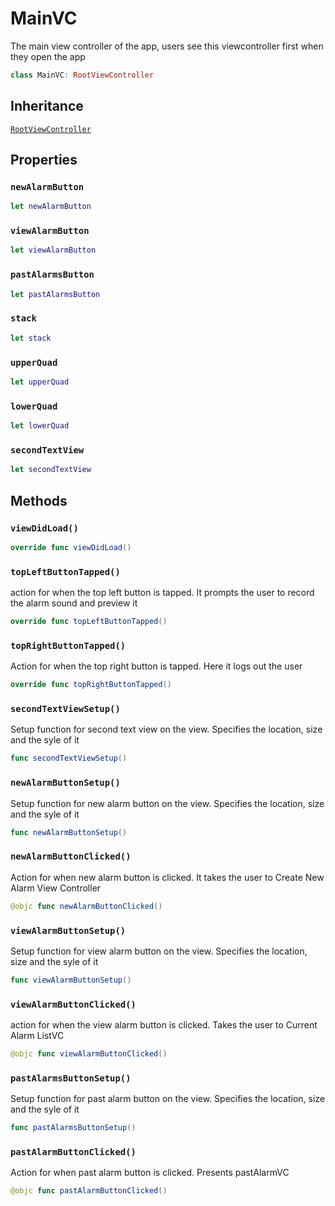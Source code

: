 # MainVC

The main view controller of the app, users see this viewcontroller first when they open the app

``` swift
class MainVC: RootViewController
```

## Inheritance

[`RootViewController`](RootViewController)

## Properties

### `newAlarmButton`

``` swift
let newAlarmButton
```

### `viewAlarmButton`

``` swift
let viewAlarmButton
```

### `pastAlarmsButton`

``` swift
let pastAlarmsButton
```

### `stack`

``` swift
let stack
```

### `upperQuad`

``` swift
let upperQuad
```

### `lowerQuad`

``` swift
let lowerQuad
```

### `secondTextView`

``` swift
let secondTextView
```

## Methods

### `viewDidLoad()`

``` swift
override func viewDidLoad()
```

### `topLeftButtonTapped()`

action for when the top left button is tapped. It prompts the user to record the alarm sound and preview it

``` swift
override func topLeftButtonTapped()
```

### `topRightButtonTapped()`

Action for when the top right button is tapped. Here it logs out the user

``` swift
override func topRightButtonTapped()
```

### `secondTextViewSetup()`

Setup function for  second text view on the view. Specifies the location, size and the syle of it

``` swift
func secondTextViewSetup()
```

### `newAlarmButtonSetup()`

Setup function for  new alarm button on the view. Specifies the location, size and the syle of it

``` swift
func newAlarmButtonSetup()
```

### `newAlarmButtonClicked()`

Action for when new alarm button is clicked. It takes the user to Create New Alarm View Controller

``` swift
@objc func newAlarmButtonClicked()
```

### `viewAlarmButtonSetup()`

Setup function for  view alarm button on the view. Specifies the location, size and the syle of it

``` swift
func viewAlarmButtonSetup()
```

### `viewAlarmButtonClicked()`

action for when the view alarm button is clicked. Takes the user to Current Alarm ListVC

``` swift
@objc func viewAlarmButtonClicked()
```

### `pastAlarmsButtonSetup()`

Setup function for  past alarm button on the view. Specifies the location, size and the syle of it

``` swift
func pastAlarmsButtonSetup()
```

### `pastAlarmButtonClicked()`

Action for when past alarm button is clicked. Presents pastAlarmVC

``` swift
@objc func pastAlarmButtonClicked()
```
